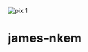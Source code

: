 ![pix 1](https://user-images.githubusercontent.com/88932826/129446795-71fd1239-a56b-4194-924c-143618a7b0cd.jpg)
# james-nkem
